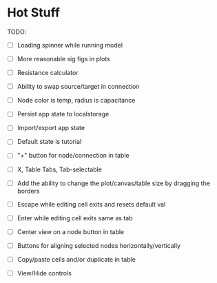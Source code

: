 # Hot Stuff

TODO:
- [ ] Loading spinner while running model
- [ ] More reasonable sig figs in plots
- [ ] Resistance calculator
- [ ] Ability to swap source/target in connection
- [ ] Node color is temp, radius is capacitance
- [ ] Persist app state to localstorage
- [ ] Import/export app state
- [ ] Default state is tutorial
- [ ] "+" button for node/connection in table
- [ ] X, Table Tabs, Tab-selectable
- [ ] Add the ability to change the plot/canvas/table size by dragging the borders

- [ ] Escape while editing cell exits and resets default val
- [ ] Enter while editing cell exits same as tab
- [ ] Center view on a node button in table
- [ ] Buttons for aligning selected nodes horizontally/vertically
- [ ] Copy/paste cells and/or duplicate in table
- [ ] View/Hide controls
